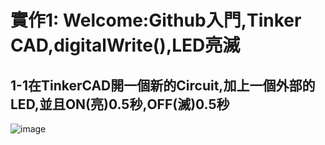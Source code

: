 # 實作1: Welcome:Github入門,Tinker CAD,digitalWrite(),LED亮滅    
## 1-1在TinkerCAD開一個新的Circuit,加上一個外部的LED,並且ON(亮)0.5秒,OFF(滅)0.5秒
![image](https://github.com/Wesley-11/ES-FALL2023/assets/144580707/7c20a825-d274-4b69-9ebd-89e1a60faf68)

